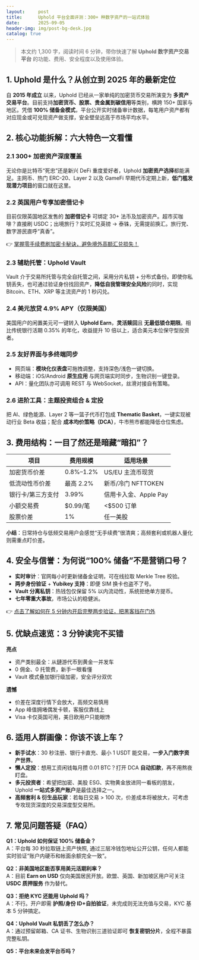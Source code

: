 ```yaml
---
layout:     post
title:      Uphold 平台全面评测：300+ 种数字资产的一站式体验
date:       2025-09-05
header-img: img/post-bg-desk.jpg
catalog: true
---
```


> 本文约 1,300 字，阅读时间 6 分钟，带你快速了解 **Uphold 数字资产交易平台** 的功能、费用、安全程度以及使用体验。

## 1. Uphold 是什么？从创立到 2025 年的最新定位
自 **2015 年成立** 以来，Uphold 已经从一家单纯的加密货币交易所演变为 **多资产交易平台**。目前支持**加密货币、股票、贵金属到碳信用**等类别，横跨 150+ 国家与地区。凭借 **100% 储备金模式**，平台公开实时储备审计数据，每笔用户资产都有对应现金或可兑现资产做支撑，安全壁垒远高于市场平均水平。

## 2. 核心功能拆解：六大特色一文看懂

### 2.1 300+ 加密资产深度覆盖
无论你是比特币“死忠”还是新兴 DeFi 重度爱好者，Uphold **加密资产选择**都能满足。主网币、热门 ERC-20、Layer 2 以及 GameFi 早期代币定期上新，**低门槛发现潜力项目**的窗口就在这里。

### 2.2 英国用户专享加密借记卡
目前仅限英国地区发售的 **加密借记卡** 可绑定 30+ 法币及加密资产。超市买咖啡？直接刷 USDC；出境旅行？实时汇兑英镑 → 泰铢，无需提前换汇。旅行党、数字游民直呼“真香”。

👉 [掌握零手续费刷加密卡秘诀，避免境外高额汇兑损失！](https://okxdog.com/)

### 2.3 辅助托管：Uphold Vault
Vault 介于交易所托管与完全自托管之间，采用分片私钥 + 分布式备份。即使你私钥丢失，也可通过验证身份找回资产，**降低自我管理安全风险**的同时，实现 Bitcoin、ETH、XRP 等主流资产的 1 秒闪兑。

### 2.4 美元放贷 4.9% APY（仅限美国）
美国用户的闲置美元可一键转入 **Uphold Earn**，**灵活赎回**且 **无最低锁仓期限**。相比传统银行活期 0.35% 的年化，收益提升 10 倍以上，适合美元本位保守型投资者。

### 2.5 友好界面与多终端同步
- 网页端：**模块化仪表盘**可拖拽调整，支持深色/浅色一键切换。  
- 移动端：iOS/Android **原生应用** 与网页端实时同步，生物识别一键登录。  
- API：量化团队亦可调用 REST 与 WebSocket，丝滑对接自有策略。

### 2.6 进阶工具：主题投资组合 & 定投
把 AI、绿色能源、Layer 2 等一篮子代币打包成 **Thematic Basket**，一键实现被动行业 Beta 收益；配合 **成本均价策略（DCA）**，牛市熊市都能降低仓位焦虑。

## 3. 费用结构：一目了然还是暗藏“暗扣”？

| 项目               | 费用规模        | 适用场景                     |
|--------------------|-----------------|------------------------------|
| 加密货币价差       | 0.8%–1.2%       | US/EU 主流币现货  
| 低流动性币价差     | 最高 2.2%       | 新币/冷门 NFTTOKEN  
| 银行卡/第三方支付  | 3.99%           | 信用卡入金、Apple Pay  
| 小额交易费         | $0.99/笔        | <$500 订单  
| 股票价差           | 1%              | 任一美股  

**小结**：日常持仓与低频交易用户会感觉“无手续费”很清爽；高频套利或机器人量化则需重点盯价差。

## 4. 安全与信誉：为何说“100% 储备”不是营销口号？

- **实时审计**：官网每小时更新储备金证明，可在线拉取 Merkle Tree 校验。  
- **两步身份验证** + **Yubikey 支持**：即便 SIM 换卡也盗不了号。  
- **Vault 分离私钥**：热钱包仅保留 5% 以内流动性，系统拒绝单方提币。  
- **七年零重大事故**，市场公认的稳健派。

👉 [点击了解如何在 5 分钟内开启完整两步验证，把黑客挡在门外](https://okxdog.com/)

## 5. 优缺点速览：3 分钟读完不买错

**亮点**  
- 资产类别最全：从鏈游代币到黄金一并发车  
- 0 佣金、0 托管费，新手一眼看懂  
- Vault 模式叠加银行级加密，安全评分双优  

**遗憾**  
- 价差在深度行情下会放大，高频交易慎用  
- App 峰值拥堵偶发卡顿，客服仅靠线上  
- Visa 卡仅英国可用，美日欧用户只能眼馋  

## 6. 适用人群画像：你该不该上车？

- **新手试水**：30 秒注册、银行卡直充、最小 1 USDT 能交易，**一步入门数字资产世界**。  
- **懒人定投**：想用工资闲钱每月攒 0.01 BTC？打开 DCA **自动扣款**，再不用熬夜盯盘。  
- **多元投资者**：希望把加密、美股 ESG、实物黄金放进同一看板的朋友，Uphold **一站式多资产账户**是最佳选择之一。  
- **高频套利 & 衍生品玩家**：若每日交易 > 100 次，价差成本将被放大，可考虑专攻现货深度的交易深度型交易所。

## 7. 常见问题答疑（FAQ）

**Q1：Uphold 如何保证 100% 储备金？**  
A：平台每 30 秒拉取链上资产快照, 通过三层冷钱包地址公开公钥，任何人都能实时验证“账户内硬币和帐面余额完全一致”。

**Q2：非美国地区能否享用美元活期利率？**  
A：目前 **Earn on USD** 仅向美国居民开放。欧盟、英国、新加坡区用户可关注 **USDC 质押服务** 作为替代。

**Q3：拒绝 KYC 还能用 Uphold 吗？**  
A：不行。开户即需 **护照/身份 ID+自拍验证**，未完成则无法充值与交易，KYC 基本 5 分钟搞定。

**Q4：Uphold Vault 私钥丢了怎么办？**  
A：通过预留邮箱、CA 证书、生物识别三道验证即可 **恢复密钥分片**，全程不暴露完整私钥。

**Q5：平台未来会发平台币吗？**